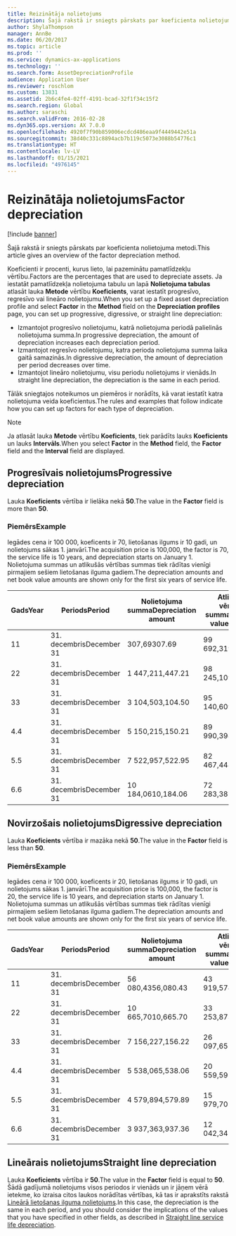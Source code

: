 ```yaml
---
title: Reizinātāja nolietojums
description: Šajā rakstā ir sniegts pārskats par koeficienta nolietojuma metodi.
author: ShylaThompson
manager: AnnBe
ms.date: 06/20/2017
ms.topic: article
ms.prod: ''
ms.service: dynamics-ax-applications
ms.technology: ''
ms.search.form: AssetDepreciationProfile
audience: Application User
ms.reviewer: roschlom
ms.custom: 13831
ms.assetid: 2b6c4fe4-02ff-4191-bcad-32f1f34c15f2
ms.search.region: Global
ms.author: saraschi
ms.search.validFrom: 2016-02-28
ms.dyn365.ops.version: AX 7.0.0
ms.openlocfilehash: 4920f7f90b859006ecdcd486eaa9f4449442e51a
ms.sourcegitcommit: 38d40c331c8894acb7b119c5073e3088b54776c1
ms.translationtype: HT
ms.contentlocale: lv-LV
ms.lasthandoff: 01/15/2021
ms.locfileid: "4976145"
---
```

# <a name="factor-depreciation"></a><span data-ttu-id="5d1e7-103">Reizinātāja nolietojums</span><span class="sxs-lookup"><span data-stu-id="5d1e7-103">Factor depreciation</span></span>

[!include [banner](../includes/banner.md)]

<span data-ttu-id="5d1e7-104">Šajā rakstā ir sniegts pārskats par koeficienta nolietojuma metodi.</span><span class="sxs-lookup"><span data-stu-id="5d1e7-104">This article gives an overview of the factor depreciation method.</span></span>

<span data-ttu-id="5d1e7-105">Koeficienti ir procenti, kurus lieto, lai pazeminātu pamatlīdzekļu vērtību.</span><span class="sxs-lookup"><span data-stu-id="5d1e7-105">Factors are the percentages that are used to depreciate assets.</span></span> <span data-ttu-id="5d1e7-106">Ja iestatāt pamatlīdzekļa nolietojuma tabulu un lapā **Nolietojuma tabulas** atlasāt lauka **Metode** vērtību **Koeficients**, varat iestatīt progresīvo, regresīvo vai lineāro nolietojumu.</span><span class="sxs-lookup"><span data-stu-id="5d1e7-106">When you set up a fixed asset depreciation profile and select **Factor** in the **Method** field on the **Depreciation profiles** page, you can set up progressive, digressive, or straight line depreciation:</span></span>

-   <span data-ttu-id="5d1e7-107">Izmantojot progresīvo nolietojumu, katrā nolietojuma periodā palielinās nolietojuma summa.</span><span class="sxs-lookup"><span data-stu-id="5d1e7-107">In progressive depreciation, the amount of depreciation increases each depreciation period.</span></span>
-   <span data-ttu-id="5d1e7-108">Izmantojot regresīvo nolietojumu, katra perioda nolietojuma summa laika gaitā samazinās.</span><span class="sxs-lookup"><span data-stu-id="5d1e7-108">In digressive depreciation, the amount of depreciation per period decreases over time.</span></span>
-   <span data-ttu-id="5d1e7-109">Izmantojot lineāro nolietojumu, visu periodu nolietojums ir vienāds.</span><span class="sxs-lookup"><span data-stu-id="5d1e7-109">In straight line depreciation, the depreciation is the same in each period.</span></span>

<span data-ttu-id="5d1e7-110">Tālāk sniegtajos noteikumos un piemēros ir norādīts, kā varat iestatīt katra nolietojuma veida koeficientus.</span><span class="sxs-lookup"><span data-stu-id="5d1e7-110">The rules and examples that follow indicate how you can set up factors for each type of depreciation.</span></span> 

> [!NOTE] 
> <span data-ttu-id="5d1e7-111">Ja atlasāt lauka **Metode** vērtību **Koeficients**, tiek parādīts lauks **Koeficients** un lauks **Intervāls**.</span><span class="sxs-lookup"><span data-stu-id="5d1e7-111">When you select **Factor** in the **Method** field, the **Factor** field and the **Interval** field are displayed.</span></span>

## <a name="progressive-depreciation"></a><span data-ttu-id="5d1e7-112">Progresīvais nolietojums</span><span class="sxs-lookup"><span data-stu-id="5d1e7-112">Progressive depreciation</span></span>
<span data-ttu-id="5d1e7-113">Lauka **Koeficients** vērtība ir lielāka nekā **50**.</span><span class="sxs-lookup"><span data-stu-id="5d1e7-113">The value in the **Factor** field is more than **50**.</span></span>

### <a name="example"></a><span data-ttu-id="5d1e7-114">Piemērs</span><span class="sxs-lookup"><span data-stu-id="5d1e7-114">Example</span></span>

<span data-ttu-id="5d1e7-115">Iegādes cena ir 100 000, koeficents ir 70, lietošanas ilgums ir 10 gadi, un nolietojums sākas 1. janvārī.</span><span class="sxs-lookup"><span data-stu-id="5d1e7-115">The acquisition price is 100,000, the factor is 70, the service life is 10 years, and depreciation starts on January 1.</span></span> <span data-ttu-id="5d1e7-116">Nolietojuma summas un atlikušās vērtības summas tiek rādītas vienīgi pirmajiem sešiem lietošanas ilguma gadiem.</span><span class="sxs-lookup"><span data-stu-id="5d1e7-116">The depreciation amounts and net book value amounts are shown only for the first six years of service life.</span></span>

| <span data-ttu-id="5d1e7-117">Gads</span><span class="sxs-lookup"><span data-stu-id="5d1e7-117">Year</span></span> | <span data-ttu-id="5d1e7-118">Periods</span><span class="sxs-lookup"><span data-stu-id="5d1e7-118">Period</span></span>      | <span data-ttu-id="5d1e7-119">Nolietojuma summa</span><span class="sxs-lookup"><span data-stu-id="5d1e7-119">Depreciation amount</span></span> | <span data-ttu-id="5d1e7-120">Atlikušās vērtības summa</span><span class="sxs-lookup"><span data-stu-id="5d1e7-120">Net book value amount</span></span> |
|------|-------------|---------------------|-----------------------|
| <span data-ttu-id="5d1e7-121">1</span><span class="sxs-lookup"><span data-stu-id="5d1e7-121">1</span></span>    | <span data-ttu-id="5d1e7-122">31. decembris</span><span class="sxs-lookup"><span data-stu-id="5d1e7-122">December 31</span></span> | <span data-ttu-id="5d1e7-123">307,69</span><span class="sxs-lookup"><span data-stu-id="5d1e7-123">307.69</span></span>              | <span data-ttu-id="5d1e7-124">99 692,31</span><span class="sxs-lookup"><span data-stu-id="5d1e7-124">99,692.31</span></span>             |
| <span data-ttu-id="5d1e7-125">2</span><span class="sxs-lookup"><span data-stu-id="5d1e7-125">2</span></span>    | <span data-ttu-id="5d1e7-126">31. decembris</span><span class="sxs-lookup"><span data-stu-id="5d1e7-126">December 31</span></span> | <span data-ttu-id="5d1e7-127">1 447,21</span><span class="sxs-lookup"><span data-stu-id="5d1e7-127">1,447.21</span></span>            | <span data-ttu-id="5d1e7-128">98 245,10</span><span class="sxs-lookup"><span data-stu-id="5d1e7-128">98,245.10</span></span>             |
| <span data-ttu-id="5d1e7-129">3</span><span class="sxs-lookup"><span data-stu-id="5d1e7-129">3</span></span>    | <span data-ttu-id="5d1e7-130">31. decembris</span><span class="sxs-lookup"><span data-stu-id="5d1e7-130">December 31</span></span> | <span data-ttu-id="5d1e7-131">3 104,50</span><span class="sxs-lookup"><span data-stu-id="5d1e7-131">3,104.50</span></span>            | <span data-ttu-id="5d1e7-132">95 140,60</span><span class="sxs-lookup"><span data-stu-id="5d1e7-132">95,140.60</span></span>             |
| <span data-ttu-id="5d1e7-133">4.</span><span class="sxs-lookup"><span data-stu-id="5d1e7-133">4</span></span>    | <span data-ttu-id="5d1e7-134">31. decembris</span><span class="sxs-lookup"><span data-stu-id="5d1e7-134">December 31</span></span> | <span data-ttu-id="5d1e7-135">5 150,21</span><span class="sxs-lookup"><span data-stu-id="5d1e7-135">5,150.21</span></span>            | <span data-ttu-id="5d1e7-136">89 990,39</span><span class="sxs-lookup"><span data-stu-id="5d1e7-136">89,990.39</span></span>             |
| <span data-ttu-id="5d1e7-137">5.</span><span class="sxs-lookup"><span data-stu-id="5d1e7-137">5</span></span>    | <span data-ttu-id="5d1e7-138">31. decembris</span><span class="sxs-lookup"><span data-stu-id="5d1e7-138">December 31</span></span> | <span data-ttu-id="5d1e7-139">7 522,95</span><span class="sxs-lookup"><span data-stu-id="5d1e7-139">7,522.95</span></span>            | <span data-ttu-id="5d1e7-140">82 467,44</span><span class="sxs-lookup"><span data-stu-id="5d1e7-140">82,467.44</span></span>             |
| <span data-ttu-id="5d1e7-141">6.</span><span class="sxs-lookup"><span data-stu-id="5d1e7-141">6</span></span>    | <span data-ttu-id="5d1e7-142">31. decembris</span><span class="sxs-lookup"><span data-stu-id="5d1e7-142">December 31</span></span> | <span data-ttu-id="5d1e7-143">10 184,06</span><span class="sxs-lookup"><span data-stu-id="5d1e7-143">10,184.06</span></span>           | <span data-ttu-id="5d1e7-144">72 283,38</span><span class="sxs-lookup"><span data-stu-id="5d1e7-144">72,283.38</span></span>             |

## <a name="digressive-depreciation"></a><span data-ttu-id="5d1e7-145">Novirzošais nolietojums</span><span class="sxs-lookup"><span data-stu-id="5d1e7-145">Digressive depreciation</span></span>
<span data-ttu-id="5d1e7-146">Lauka **Koeficients** vērtība ir mazāka nekā **50**.</span><span class="sxs-lookup"><span data-stu-id="5d1e7-146">The value in the **Factor** field is less than **50**.</span></span>

### <a name="example"></a><span data-ttu-id="5d1e7-147">Piemērs</span><span class="sxs-lookup"><span data-stu-id="5d1e7-147">Example</span></span>

<span data-ttu-id="5d1e7-148">Iegādes cena ir 100 000, koeficents ir 20, lietošanas ilgums ir 10 gadi, un nolietojums sākas 1. janvārī.</span><span class="sxs-lookup"><span data-stu-id="5d1e7-148">The acquisition price is 100,000, the factor is 20, the service life is 10 years, and depreciation starts on January 1.</span></span> <span data-ttu-id="5d1e7-149">Nolietojuma summas un atlikušās vērtības summas tiek rādītas vienīgi pirmajiem sešiem lietošanas ilguma gadiem.</span><span class="sxs-lookup"><span data-stu-id="5d1e7-149">The depreciation amounts and net book value amounts are shown only for the first six years of service life.</span></span>

| <span data-ttu-id="5d1e7-150">Gads</span><span class="sxs-lookup"><span data-stu-id="5d1e7-150">Year</span></span> | <span data-ttu-id="5d1e7-151">Periods</span><span class="sxs-lookup"><span data-stu-id="5d1e7-151">Period</span></span>      | <span data-ttu-id="5d1e7-152">Nolietojuma summa</span><span class="sxs-lookup"><span data-stu-id="5d1e7-152">Depreciation amount</span></span> | <span data-ttu-id="5d1e7-153">Atlikušās vērtības summa</span><span class="sxs-lookup"><span data-stu-id="5d1e7-153">Net book value amount</span></span> |
|------|-------------|---------------------|-----------------------|
| <span data-ttu-id="5d1e7-154">1</span><span class="sxs-lookup"><span data-stu-id="5d1e7-154">1</span></span>    | <span data-ttu-id="5d1e7-155">31. decembris</span><span class="sxs-lookup"><span data-stu-id="5d1e7-155">December 31</span></span> | <span data-ttu-id="5d1e7-156">56 080,43</span><span class="sxs-lookup"><span data-stu-id="5d1e7-156">56,080.43</span></span>           | <span data-ttu-id="5d1e7-157">43 919,57</span><span class="sxs-lookup"><span data-stu-id="5d1e7-157">43,919.57</span></span>             |
| <span data-ttu-id="5d1e7-158">2</span><span class="sxs-lookup"><span data-stu-id="5d1e7-158">2</span></span>    | <span data-ttu-id="5d1e7-159">31. decembris</span><span class="sxs-lookup"><span data-stu-id="5d1e7-159">December 31</span></span> | <span data-ttu-id="5d1e7-160">10 665,70</span><span class="sxs-lookup"><span data-stu-id="5d1e7-160">10,665.70</span></span>           | <span data-ttu-id="5d1e7-161">33 253,87</span><span class="sxs-lookup"><span data-stu-id="5d1e7-161">33,253.87</span></span>             |
| <span data-ttu-id="5d1e7-162">3</span><span class="sxs-lookup"><span data-stu-id="5d1e7-162">3</span></span>    | <span data-ttu-id="5d1e7-163">31. decembris</span><span class="sxs-lookup"><span data-stu-id="5d1e7-163">December 31</span></span> | <span data-ttu-id="5d1e7-164">7 156,22</span><span class="sxs-lookup"><span data-stu-id="5d1e7-164">7,156.22</span></span>            | <span data-ttu-id="5d1e7-165">26 097,65</span><span class="sxs-lookup"><span data-stu-id="5d1e7-165">26,097.65</span></span>             |
| <span data-ttu-id="5d1e7-166">4.</span><span class="sxs-lookup"><span data-stu-id="5d1e7-166">4</span></span>    | <span data-ttu-id="5d1e7-167">31. decembris</span><span class="sxs-lookup"><span data-stu-id="5d1e7-167">December 31</span></span> | <span data-ttu-id="5d1e7-168">5 538,06</span><span class="sxs-lookup"><span data-stu-id="5d1e7-168">5,538.06</span></span>            | <span data-ttu-id="5d1e7-169">20 559,59</span><span class="sxs-lookup"><span data-stu-id="5d1e7-169">20,559.59</span></span>             |
| <span data-ttu-id="5d1e7-170">5.</span><span class="sxs-lookup"><span data-stu-id="5d1e7-170">5</span></span>    | <span data-ttu-id="5d1e7-171">31. decembris</span><span class="sxs-lookup"><span data-stu-id="5d1e7-171">December 31</span></span> | <span data-ttu-id="5d1e7-172">4 579,89</span><span class="sxs-lookup"><span data-stu-id="5d1e7-172">4,579.89</span></span>            | <span data-ttu-id="5d1e7-173">15 979,70</span><span class="sxs-lookup"><span data-stu-id="5d1e7-173">15,979.70</span></span>             |
| <span data-ttu-id="5d1e7-174">6.</span><span class="sxs-lookup"><span data-stu-id="5d1e7-174">6</span></span>    | <span data-ttu-id="5d1e7-175">31. decembris</span><span class="sxs-lookup"><span data-stu-id="5d1e7-175">December 31</span></span> | <span data-ttu-id="5d1e7-176">3 937,36</span><span class="sxs-lookup"><span data-stu-id="5d1e7-176">3,937.36</span></span>            | <span data-ttu-id="5d1e7-177">12 042,34</span><span class="sxs-lookup"><span data-stu-id="5d1e7-177">12,042.34</span></span>             |

## <a name="straight-line-depreciation"></a><span data-ttu-id="5d1e7-178">Lineārais nolietojums</span><span class="sxs-lookup"><span data-stu-id="5d1e7-178">Straight line depreciation</span></span>
<span data-ttu-id="5d1e7-179">Lauka **Koeficients** vērtība ir **50**.</span><span class="sxs-lookup"><span data-stu-id="5d1e7-179">The value in the **Factor** field is equal to **50**.</span></span> <span data-ttu-id="5d1e7-180">Šādā gadījumā nolietojums visos periodos ir vienāds un ir jāņem vērā ietekme, ko izraisa citos laukos norādītas vērtības, kā tas ir aprakstīts rakstā [Lineārā lietošanas ilguma nolietojums](straight-line-service-life-depreciation.md).</span><span class="sxs-lookup"><span data-stu-id="5d1e7-180">In this case, the depreciation is the same in each period, and you should consider the implications of the values that you have specified in other fields, as described in [Straight line service life depreciation](straight-line-service-life-depreciation.md).</span></span>




